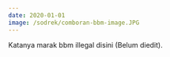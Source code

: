 ```yaml
---
date: 2020-01-01
image: /sodrek/comboran-bbm-image.JPG
---
```


Katanya marak bbm illegal disini (Belum diedit).